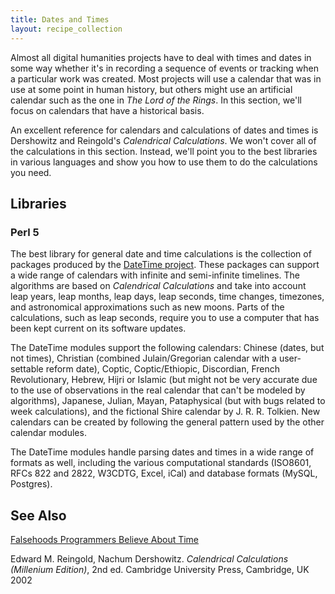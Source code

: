 ```yaml
---
title: Dates and Times
layout: recipe_collection
---
```

Almost all digital humanities projects have to deal with times and dates in some way whether it's in recording a sequence of events or tracking when a particular work was created. Most projects will use a calendar that was in use at some point in human history, but others might use an artificial calendar such as the one in _The Lord of the Rings_. In this section, we'll focus on calendars that have a historical basis.

An excellent reference for calendars and calculations of dates and times is Dershowitz and Reingold's _Calendrical Calculations_. We won't cover all of the calculations in this section. Instead, we'll point you to the best libraries in various languages and show you how to use them to do the calculations you need.

## Libraries

### Perl 5

The best library for general date and time calculations is the collection of packages produced by the [DateTime project](http://datetime.perl.org/). These packages can support a wide range of calendars with infinite and semi-infinite timelines. The algorithms are based on _Calendrical Calculations_ and take into account leap years, leap months, leap days, leap seconds, time changes, timezones, and astronomical approximations such as new moons. Parts of the calculations, such as leap seconds, require you to use a computer that has been kept current on its software updates.

The DateTime modules support the following calendars: Chinese (dates, but not times), Christian (combined Julain/Gregorian calendar with a user-settable reform date), Coptic, Coptic/Ethiopic, Discordian, French Revolutionary, Hebrew, Hijri or Islamic (but might not be very accurate due to the use of observations in the real calendar that can't be modeled by algorithms), Japanese, Julian, Mayan, Pataphysical (but with bugs related to week calculations), and the fictional Shire calendar by J. R. R. Tolkien. New calendars can be created by following the general pattern used by the other calendar modules.

The DateTime modules handle parsing dates and times in a wide range of formats as well, including the various computational standards (ISO8601, RFCs 822 and 2822, W3CDTG, Excel, iCal) and database formats (MySQL, Postgres).

## See Also

[Falsehoods Programmers Believe About Time](http://infiniteundo.com/post/25326999628/falsehoods-programmers-believe-about-time)

Edward M. Reingold, Nachum Dershowitz. _Calendrical Calculations (Millenium Edition)_, 2nd ed. Cambridge University Press, Cambridge, UK 2002
